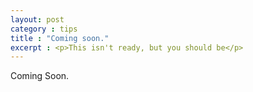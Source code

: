 ```yaml
---
layout: post
category : tips
title : "Coming soon."
excerpt : <p>This isn't ready, but you should be</p>
--- 
```


Coming Soon.
